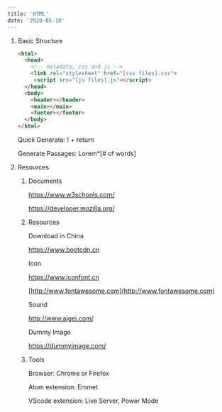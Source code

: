 ```yaml
---
title: 'HTML'
date: '2020-05-10'
---
```


1. Basic Structure

   ```html
   <html>
     <head>
       <!-- metadata, css and js -->
       <link rel="stylesheet" href="[css files].css">
     	<script src="[js files].js"></script>
     </head>
     <body>
       <header></header>
       <main></main>
       <footer></footer>
     </body>
   </html>
   ```

   Quick Generate: ! + return

   Generate Passages: Lorem*[# of words]

2. Resources

   1. Documents

      https://www.w3schools.com/

      https://developer.mozilla.org/

   2. Resources

      Download in China

      https://www.bootcdn.cn

      Icon

      https://www.iconfont.cn

      [http://www.fontawesome.com](http://www.fontawesome.com)

      Sound

      http://www.aigei.com/

      Dummy Image

      https://dummyimage.com/

   3. Tools

      Browser: Chrome or Firefox

      Atom extension: Emmet

      VScode extension: Live Server, Power Mode

      

​	